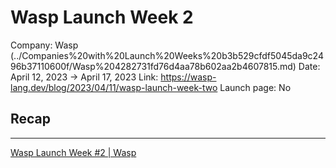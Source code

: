 # Wasp Launch Week 2

Company: Wasp (../Companies%20with%20Launch%20Weeks%20b3b529cfdf5045da9c2496b37110600f/Wasp%204282731fd76d4aa78b602aa2b4607815.md)
Date: April 12, 2023 → April 17, 2023
Link: https://wasp-lang.dev/blog/2023/04/11/wasp-launch-week-two
Launch page: No

## Recap

---

[Wasp Launch Week #2 | Wasp](https://wasp-lang.dev/blog/2023/04/11/wasp-launch-week-two)
